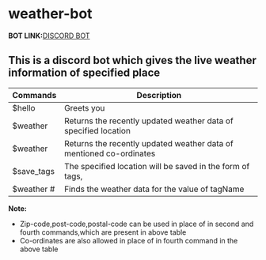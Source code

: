 # weather-bot
<strong>BOT LINK:</strong><a href="https://discord.com/api/oauth2/authorize?client_id=893536524682035200&permissions=534723947584&scope=bot">DISCORD BOT</a>
## This is a discord bot which gives the live weather information of specified place

<table>
<thead>
<th>Commands</th>
<th>Description</th>
</thead>
<tr>
<tr>
<td>$hello</td>
<td>Greets you</td>
</tr>
<td>$weather <place-name></td>
<td>Returns the recently updated weather data of specified location</td>
</tr>

<tr>
<td>$weather <latitude,longitude></td>
<td>Returns the recently updated weather data of mentioned co-ordinates</td>
</tr>
<tr>
<td>$save_tags<tagName><place-name></td>
<td>The specified location will be saved in the form of tags,</td>
</tr>
<tr>
<td>$weather #<tagName></td>
<td>Finds the weather data for the value of tagName</td>
</tr>
</table>

<strong >Note:</strong>

* Zip-code,post-code,postal-code can be used in place of <place-name> in second and fourth commands,which are present in above table
* Co-ordinates are also allowed in place of <place-name> in fourth command in the above table  

